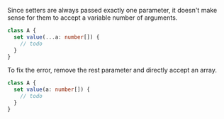 Since setters are always passed exactly one parameter, it doesn't make sense for them to accept a variable number of arguments.

```ts
class A {
  set value(...a: number[]) {
    // todo
  }
}
```

To fix the error, remove the rest parameter and directly accept an array.

```ts
class A {
  set value(a: number[]) {
    // todo
  }
}
```
